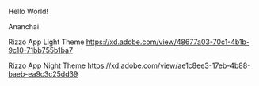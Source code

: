 Hello World!

Ananchai

Rizzo App Light Theme https://xd.adobe.com/view/48677a03-70c1-4b1b-9c10-71bb755b1ba7

Rizzo App Night Theme https://xd.adobe.com/view/ae1c8ee3-17eb-4b88-baeb-ea9c3c25dd39



